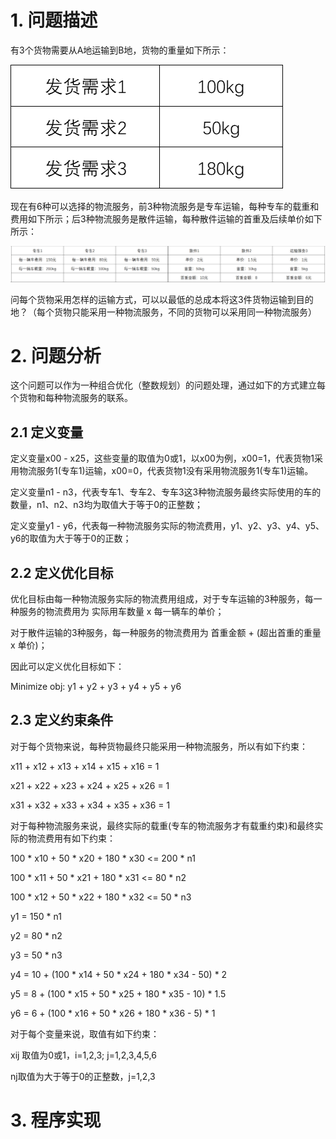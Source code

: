 # 1. 问题描述
有3个货物需要从A地运输到B地，货物的重量如下所示：  

![i](https://github.com/zenghang-feng/operation_optimization/blob/main/02-整数规划-物流组合方案/图片附件/pic1.png)

现在有6种可以选择的物流服务，前3种物流服务是专车运输，每种专车的载重和费用如下所示；后3种物流服务是散件运输，每种散件运输的首重及后续单价如下所示：  

![i](https://github.com/zenghang-feng/operation_optimization/blob/main/02-整数规划-物流组合方案/图片附件/pic2.png)

问每个货物采用怎样的运输方式，可以以最低的总成本将这3件货物运输到目的地？（每个货物只能采用一种物流服务，不同的货物可以采用同一种物流服务）

# 2. 问题分析
这个问题可以作为一种组合优化（整数规划）的问题处理，通过如下的方式建立每个货物和每种物流服务的联系。  

## 2.1 定义变量
定义变量x00 - x25，这些变量的取值为0或1，以x00为例，x00=1，代表货物1采用物流服务1(专车1)运输，x00=0，代表货物1没有采用物流服务1(专车1)运输。   

定义变量n1 - n3，代表专车1、专车2、专车3这3种物流服务最终实际使用的车的数量，n1、n2、n3均为取值大于等于0的正整数；  

定义变量y1 - y6，代表每一种物流服务实际的物流费用，y1、y2、y3、y4、y5、y6的取值为大于等于0的正数；

## 2.2 定义优化目标
优化目标由每一种物流服务实际的物流费用组成，对于专车运输的3种服务，每一种服务的物流费用为 实际用车数量 x 每一辆车的单价；  

对于散件运输的3种服务，每一种服务的物流费用为 首重金额 + (超出首重的重量 x 单价)；  

因此可以定义优化目标如下：  

Minimize obj: y1 + y2 + y3 + y4 + y5 + y6

## 2.3 定义约束条件
对于每个货物来说，每种货物最终只能采用一种物流服务，所以有如下约束：  

x11 + x12 + x13 + x14 + x15 + x16 = 1  

x21 + x22 + x23 + x24 + x25 + x26 = 1  

x31 + x32 + x33 + x34 + x35 + x36 = 1  

对于每种物流服务来说，最终实际的载重(专车的物流服务才有载重约束)和最终实际的物流费用有如下约束：  

100 * x10 + 50 * x20 + 180 * x30 <= 200 * n1  

100 * x11 + 50 * x21 + 180 * x31 <= 80 * n2  

100 * x12 + 50 * x22 + 180 * x32 <= 50 * n3  

y1 = 150 * n1  

y2 = 80 * n2  

y3 = 50 * n3  

y4 = 10 + (100 * x14 + 50 * x24 + 180 * x34 - 50) * 2  

y5 = 8 + (100 * x15 + 50 * x25 + 180 * x35 - 10) * 1.5  

y6 = 6 + (100 * x16 + 50 * x26 + 180 * x36 - 5) * 1  

对于每个变量来说，取值有如下约束：  

xij 取值为0或1，i=1,2,3; j=1,2,3,4,5,6  

nj取值为大于等于0的正整数，j=1,2,3  

# 3. 程序实现
```
```
